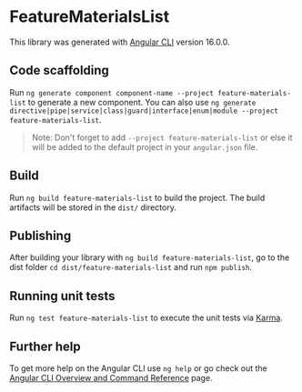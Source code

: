 # FeatureMaterialsList

This library was generated with [Angular CLI](https://github.com/angular/angular-cli) version 16.0.0.

## Code scaffolding

Run `ng generate component component-name --project feature-materials-list` to generate a new component. You can also use `ng generate directive|pipe|service|class|guard|interface|enum|module --project feature-materials-list`.
> Note: Don't forget to add `--project feature-materials-list` or else it will be added to the default project in your `angular.json` file. 

## Build

Run `ng build feature-materials-list` to build the project. The build artifacts will be stored in the `dist/` directory.

## Publishing

After building your library with `ng build feature-materials-list`, go to the dist folder `cd dist/feature-materials-list` and run `npm publish`.

## Running unit tests

Run `ng test feature-materials-list` to execute the unit tests via [Karma](https://karma-runner.github.io).

## Further help

To get more help on the Angular CLI use `ng help` or go check out the [Angular CLI Overview and Command Reference](https://angular.io/cli) page.
